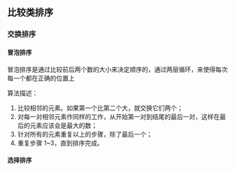 ## 比较类排序

### 交换排序

#### 冒泡排序

冒泡排序是通过比较前后两个数的大小来决定顺序的，通过两层循环，来使得每次每一个都在正确的位置上

算法描述：

1. 比较相邻的元素。如果第一个比第二个大，就交换它们两个；
2. 对每一对相邻元素作同样的工作，从开始第一对到结尾的最后一对，这样在最后的元素应该会是最大的数；
3. 针对所有的元素重复以上的步骤，除了最后一个；
4. 重复步骤 1~3，直到排序完成。

#### 选择排序
